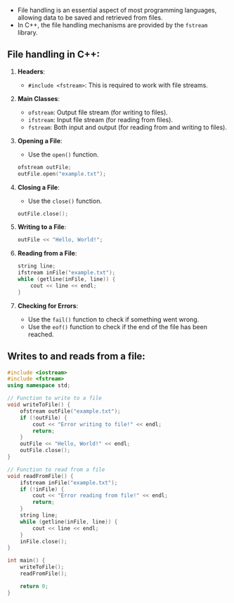 * File handling is an essential aspect of most programming languages, allowing data to be saved and retrieved from files. 
* In C++, the file handling mechanisms are provided by the `fstream` library.

## File handling in C++:

1. **Headers**:
    - `#include <fstream>`: This is required to work with file streams.

2. **Main Classes**:
    - `ofstream`: Output file stream (for writing to files).
    - `ifstream`: Input file stream (for reading from files).
    - `fstream`: Both input and output (for reading from and writing to files).

3. **Opening a File**:
    - Use the `open()` function.
    ```cpp
    ofstream outFile;
    outFile.open("example.txt");
    ```

4. **Closing a File**:
    - Use the `close()` function.
    ```cpp
    outFile.close();
    ```

5. **Writing to a File**:
    ```cpp
    outFile << "Hello, World!";
    ```

6. **Reading from a File**:
    ```cpp
    string line;
    ifstream inFile("example.txt");
    while (getline(inFile, line)) {
        cout << line << endl;
    }
    ```

7. **Checking for Errors**:
    - Use the `fail()` function to check if something went wrong.
    - Use the `eof()` function to check if the end of the file has been reached.

## Writes to and reads from a file:

```cpp
#include <iostream>
#include <fstream>
using namespace std;

// Function to write to a file
void writeToFile() {
    ofstream outFile("example.txt");
    if (!outFile) {
        cout << "Error writing to file!" << endl;
        return;
    }
    outFile << "Hello, World!" << endl;
    outFile.close();
}

// Function to read from a file
void readFromFile() {
    ifstream inFile("example.txt");
    if (!inFile) {
        cout << "Error reading from file!" << endl;
        return;
    }
    string line;
    while (getline(inFile, line)) {
        cout << line << endl;
    }
    inFile.close();
}

int main() {
    writeToFile();
    readFromFile();

    return 0;
}

```